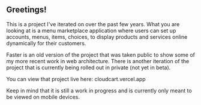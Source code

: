 ## Greetings! 

This is a project I've iterated on over the past few years.
What you are looking at is a menu marketplace application where users can set up accounts, menus, items, choices, to display products and services online dynamically for their customers. 

Faster is an old version of the project that was taken public to show some of my more recent work in web architecture. 
There is another iteration of the project that is currently being rolled out in private (not yet in beta).

You can view that project live here: cloudcart.vercel.app

Keep in mind that it is still a work in progress and is currently only meant to be viewed on mobile devices.




